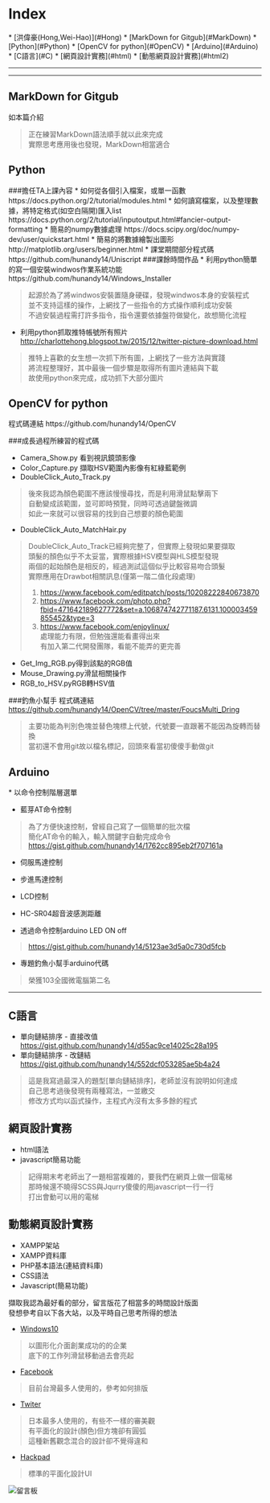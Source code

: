 <h1 id="Hong">Index</h1>
* [洪偉豪(Hong,Wei-Hao)](#Hong)
* [MarkDown for Gitgub](#MarkDown)
* [Python](#Python)
* [OpenCV for python](#OpenCV)
* [Arduino](#Arduino)
* [C語言](#C)
* [網頁設計實務](#html)
* [動態網頁設計實務](#html2)

---

---


<h2 id="MarkDown"> MarkDown for Gitgub </h2>

如本篇介紹
> 正在練習MarkDown語法順手就以此來完成  
> 實際思考應用後也發現，MarkDown相當適合  



<h2 id="Python">Python</h2>
###擔任TA上課內容
* 如何從各個引入檔案，或單一函數  
https://docs.python.org/2/tutorial/modules.html  
* 如何讀寫檔案，以及整理數據，將特定格式(如空白隔開)匯入list  
https://docs.python.org/2/tutorial/inputoutput.html#fancier-output-formatting  
* 簡易的numpy數據處理  
https://docs.scipy.org/doc/numpy-dev/user/quickstart.html  
* 簡易的將數據繪製出圖形  
http://matplotlib.org/users/beginner.html  
* 課堂期間部分程式碼
https://github.com/hunandy14/Uniscript  
###課餘時間作品
* 利用python簡單的寫一個安裝windwos作業系統功能  
https://github.com/hunandy14/Windows_Installer  

>起源於為了將windwos安裝置隨身硬碟，發現windwos本身的安裝程式  
並不支持這樣的操作，上網找了一些指令的方式操作順利成功安裝  
不過安裝過程需打許多指令，指令還要依據盤符做變化，故想簡化流程  

* 利用python抓取推特帳號所有照片  
http://charlottehong.blogspot.tw/2015/12/twitter-picture-download.html

>推特上喜歡的女生想一次抓下所有圖，上網找了一些方法與實踐  
將流程整理好，其中最後一個步驟是取得所有圖片連結與下載  
故使用python來完成，成功抓下大部分圖片  



<h2 id="OpenCV">OpenCV for python</h2>
程式碼連結 https://github.com/hunandy14/OpenCV

###成長過程所練習的程式碼
* Camera_Show.py 看到視訊鏡頭影像
* Color_Capture.py 擷取HSV範圍內影像有紅綠藍範例
* DoubleClick_Auto_Track.py
> 後來我認為顏色範圍不應該慢慢尋找，而是利用滑鼠點擊兩下  
自動變成該範圍，並可即時預覽，同時可透過鍵盤微調  
如此一來就可以很容易的找到自己想要的顏色範圍  

* DoubleClick_Auto_MatchHair.py
> DoubleClick_Auto_Track已經夠完整了，但實際上發現如果要擷取  
頭髮的顏色似乎不太妥當，實際根據HSV模型與HLS模型發現  
兩個的起始顏色是相反的，經過測試這個似乎比較容易吻合頭髮  
實際應用在Drawbot相關訊息(僅第一階二值化段處理)  
> 1. https://www.facebook.com/editpatch/posts/10208222840673870  
> 2. https://www.facebook.com/photo.php?fbid=471642189627772&set=a.106874742771187.6131.100003459855452&type=3  
> 3. https://www.facebook.com/enjoylinux/  
處理能力有限，但勉強還能看畫得出來  
有加入第二代開發團隊，看能不能弄的更完善  
* Get_Img_RGB.py得到該點的RGB值
* Mouse_Drawing.py滑鼠相關操作
* RGB_to_HSV.pyRGB轉HSV值

###釣魚小幫手
程式碼連結 https://github.com/hunandy14/OpenCV/tree/master/FoucsMulti_Dring

>主要功能為判別色塊並替色塊標上代號，代號要一直跟著不能因為旋轉而替換  
當初還不會用git故以檔名標記，回頭來看當初傻傻手動做git  



<h2 id="Arduino">Arduino</h2>
* 以命令控制階層選單

* 藍芽AT命令控制
> 為了方便快速控制，曾經自己寫了一個簡單的批次檔  
> 簡化AT命令的輸入，輸入關鍵字自動完成命令  
> https://gist.github.com/hunandy14/1762cc895eb2f707161a
* 伺服馬達控制
* 步進馬達控制
* LCD控制
* HC-SR04超音波感測距離

* 透過命令控制arduino LED ON off
> https://gist.github.com/hunandy14/5123ae3d5a0c730d5fcb

* 專題釣魚小幫手arduino代碼
> 榮獲103全國微電腦第二名



---------------------------------------------------------------------
<h2 id="C">C語言</h2>

* 單向鏈結排序 - 直接改值  
https://gist.github.com/hunandy14/d55ac9ce14025c28a195  
* 單向鏈結排序 - 改鏈結  
https://gist.github.com/hunandy14/552dcf053285ae5b4a24  

> 這是我寫過最深入的題型[單向鏈結排序]，老師並沒有說明如何達成  
> 自己思考過後發現有兩種寫法，一並繳交  
> 修改方式均以函式操作，主程式內沒有太多多餘的程式  



<h2 id="html">網頁設計實務</h2>

* html語法
* javascript簡易功能

> 記得期末考老師出了一題相當複雜的，要我們在網頁上做一個電梯  
> 那時候還不曉得SCSS與Jqurry傻傻的用javascript一行一行  
> 打出會動可以用的電梯  



<h2 id="html2">動態網頁設計實務</h2>

* XAMPP架站
* XAMPP資料庫
* PHP基本語法(連結資料庫)
* CSS語法
* Javascript(簡易功能)


擷取我認為最好看的部分，留言版花了相當多的時間設計版面  
發想參考自以下各大站，以及平時自己思考所得的想法  

* [Windows10](https://www.microsoft.com/zh-tw/windows/features)
> 以圖形化介面創業成功的的企業  
> 底下的工作列滑鼠移動過去會亮起  

* [Facebook](https://www.facebook.com/)
> 目前台灣最多人使用的，參考如何排版  

* [Twiter](https://twitter.com/)
> 日本最多人使用的，有些不一樣的審美觀  
> 有平面化的設計(顏色)但方塊卻有圓弧  
> 這種新舊觀念混合的設計卻不覺得違和  

* [Hackpad](https://hackpad.com/)
> 標準的平面化設計UI  

![留言板](http://i.imgur.com/a5fpD0j.jpg)





